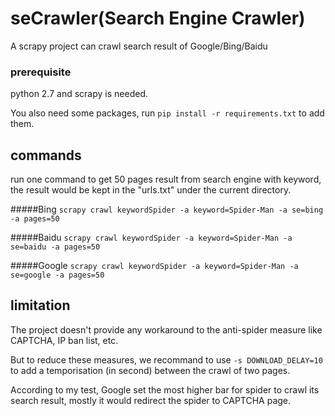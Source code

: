 # seCrawler(Search Engine Crawler)
A scrapy project can crawl search result of Google/Bing/Baidu

### prerequisite
python 2.7 and scrapy is needed.

You also need some packages, run `pip install -r requirements.txt` to add them.

## commands

run one command to get 50 pages result from search engine with keyword, the result would be kept in the "urls.txt" under the current directory.


#####Bing
```scrapy crawl keywordSpider -a keyword=Spider-Man -a se=bing -a pages=50```

#####Baidu
```scrapy crawl keywordSpider -a keyword=Spider-Man -a se=baidu -a pages=50```

#####Google
```scrapy crawl keywordSpider -a keyword=Spider-Man -a se=google -a pages=50```

## limitation
The project doesn't provide any workaround to the anti-spider measure like CAPTCHA, IP ban list, etc. 

But to reduce these measures, we recommand to use ```-s DOWNLOAD_DELAY=10``` to add a temporisation (in second) between the crawl of two pages.

According to my test, Google set the most higher bar for spider to crawl its search result, mostly it would redirect the spider to CAPTCHA page.


